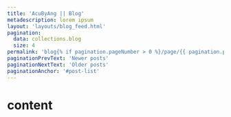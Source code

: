 ```yaml
---
title: 'AcuByAng || Blog'
metadescription: lorem ipsum
layout: 'layouts/blog_feed.html'
pagination:
  data: collections.blog
  size: 4
permalink: 'blog{% if pagination.pageNumber > 0 %}/page/{{ pagination.pageNumber }}{% endif %}/index.html'
paginationPrevText: 'Newer posts'
paginationNextText: 'Older posts'
paginationAnchor: '#post-list'
---
```



# content